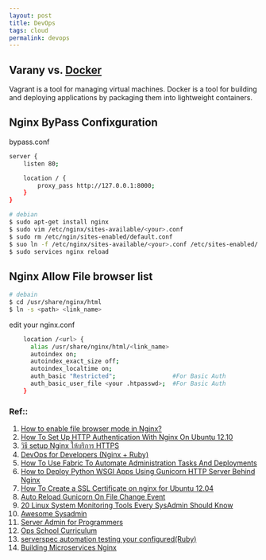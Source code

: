 ```yaml
---
layout: post
title: DevOps
tags: cloud
permalink: devops
---
```


## Varany vs. [Docker]({{url}}/docker) 
Vagrant is a tool for managing virtual machines. Docker is a tool for building and deploying applications by packaging them into lightweight containers.

## Nginx ByPass Confixguration

bypass.conf

```sh
server {
    listen 80;

    location / {
        proxy_pass http://127.0.0.1:8000;
    }
}
```

```sh
# debian
$ sudo apt-get install nginx
$ sudo vim /etc/nginx/sites-available/<your>.conf
$ sudo rm /etc/ngin/sites-enabled/default.conf
$ suo ln -f /etc/nginx/sites-available/<your>.conf /etc/sites-enabled/
$ sudo services nginx reload
```

## Nginx Allow File browser list

```sh
# debain
$ cd /usr/share/nginx/html
$ ln -s <path> <link_name>
```

edit your nginx.conf

```sh
    location /<url> {
      alias /usr/share/nginx/html/<link_name>
      autoindex on;
      autoindex_exact_size off;
      autoindex_localtime on;
      auth_basic "Restricted";                #For Basic Auth
      auth_basic_user_file <your .htpasswd>;  #For Basic Auth
    }
```

### Ref::
1. [How to enable file browser mode in Nginx?](http://techglimpse.com/enable-directory-listing-mode-nginx/)
2. [How To Set Up HTTP Authentication With Nginx On Ubuntu 12.10](https://www.digitalocean.com/community/tutorials/how-to-set-up-http-authentication-with-nginx-on-ubuntu-12-10)
3. [วิธี setup Nginx ให้บริการ HTTPS](http://www.techsuii.com/2014/08/03/how-to-setup-https-for-nginx/)
4. [DevOps for Developers (Nginx + Ruby)](http://www.youtube.com/watch?v=xr5bZ2ZR28w&list=PLjQo0sojbbxUav7I746f0lT4apGX8-iON) 
5. [How To Use Fabric To Automate Administration Tasks And Deployments](https://www.digitalocean.com/community/tutorials/how-to-use-fabric-to-automate-administration-tasks-and-deployments)
6. [How to Deploy Python WSGI Apps Using Gunicorn HTTP Server Behind Nginx](https://www.digitalocean.com/community/tutorials/how-to-deploy-python-wsgi-apps-using-gunicorn-http-server-behind-nginx)
7. [How To Create a SSL Certificate on nginx for Ubuntu 12.04](https://www.digitalocean.com/community/tutorials/how-to-create-a-ssl-certificate-on-nginx-for-ubuntu-12-04)
8. [Auto Reload Gunicorn On File Change Event](http://bryanhelmig.com/auto-reload-gunicorn-on-file-change-event/)
9. [20 Linux System Monitoring Tools Every SysAdmin Should
Know](http://www.cyberciti.biz/tips/top-linux-monitoring-tools.html)
10. [Awesome Sysadmin](https://github.com/n1trux/awesome-sysadmin)
11. [Server Admin for Programmers](https://serversforhackers.com)
12. [Ops School Curriculum](http://www.opsschool.org/)
13. [serverspec automation testing your configured(Ruby)](http://serverspec.org)
14. [Building Microservices Nginx](http://nginx.com/wp-content/uploads/2015/01/Building_Microservices_Nginx.pdf)
